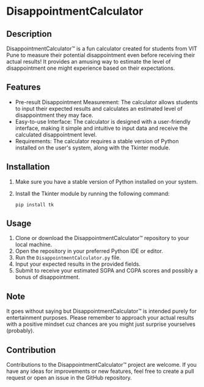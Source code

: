 # DisappointmentCalculator

## Description
DisappointmentCalculator™ is a fun calculator created for students from VIT Pune to measure their potential disappointment even before receiving their actual results! It provides an amusing way to estimate the level of disappointment one might experience based on their expectations.

## Features
- Pre-result Disappointment Measurement: The calculator allows students to input their expected results and calculates an estimated level of disappointment they may face.
- Easy-to-use Interface: The calculator is designed with a user-friendly interface, making it simple and intuitive to input data and receive the calculated disappointment level.
- Requirements: The calculator requires a stable version of Python installed on the user's system, along with the Tkinter module.

## Installation
1. Make sure you have a stable version of Python installed on your system.
2. Install the Tkinter module by running the following command:

   ```
   pip install tk
   ```
   
## Usage
1. Clone or download the DisappointmentCalculator™ repository to your local machine.
2. Open the repository in your preferred Python IDE or editor.
3. Run the `DisappointmentCalculator.py` file.
4. Input your expected results in the provided fields.
5. Submit to receive your estimated SGPA and CGPA scores and possibly a bonus of disappointment.

## Note
It goes without saying but DisappointmentCalculator™ is intended purely for entertainment purposes. Please remember to approach your actual results with a positive mindset cuz chances are you might just surprise yourselves (probably).

## Contribution
Contributions to the DisappointmentCalculator™ project are welcome. If you have any ideas for improvements or new features, feel free to create a pull request or open an issue in the GitHub repository.

<!--## License
The DisappointmentCalculator™ is licensed under the [WTFPL License](http://www.wtfpl.net/).
